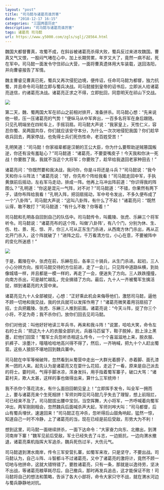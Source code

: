 ```yaml
---
layout: "post"
title: "司马懿与诸葛亮谁厉害"
date: "2018-12-17 16:15"
categories: "三国两晋历史"
description: "司马懿与诸葛亮谁厉害"
tags: 诸葛亮 司马懿
url: https://www.y5000.com/zgls/sglj/28564.html
---
```






魏国大都督曹真，攻蜀不成，在斜谷被诸葛亮杀得大败，蜀兵反过来进攻魏国。曹真又气又恨，一股闷气堵在心中，加上长期劳累，年岁又大了，竟然一病不起，死在军中。司马懿一面发令守住祁山大营，一面将曹真遗体用大车装载，送回洛阳，并向曹睿报告了军情。

魏主曹睿见曹真已死，蜀兵又再次侵犯边境，便传诏，任命司马懿为都督，独力抗蜀，并且命令司马懿立即与蜀兵决战。司马懿接到皇帝的诏书后，立即派人给诸葛亮送信，约诸葛亮决战。诸葛亮正求之不得，立即批回，同意明天在祁山下交战。

![](https://img.y5000.com/uploads/allimg/180209/8-1P20Z9532b02.jpg)

第二天，魏、蜀两国大军在祁山之前相对排开，准备拼杀。司马懿心想：“先来说他一顿，压一压诸葛亮的气势！”便纵马从中军奔出，一百多名将军在身后跟随。只见孔明端坐在四轮车上，手摇羽扇。司马懿大声说：“我家皇上，天性仁义，容忍你蜀、吴两国共存，你们就应该安守本分，为什么一次次地侵犯我国？你们趁早收兵回去，两家停战，也免得士兵们死伤性命，老百姓受苦！”

孔明笑道：“司马懿！你家祖辈都是汉朝的王公大臣，你为什么要帮助逆贼篡国叛逆，你还有没有羞耻心？”司马懿道：“诸葛亮，不要耍嘴皮子！今天我和你决一死战！你要胜了我，我就不当这个大将军；你要败了，趁早给我退回老家种田去！”

诸葛亮问：“你既然要和我决战，我问你，你是斗将还是斗兵？”司马懿说：“我今天和你斗斗阵法！”诸葛亮说：“好，你先布个阵给我看！”司马懿走回中军，手执黄旗前后摇动，左右军马走动，排成一阵。他再上马冲出阵前道：“你识得我的阵图么？”孔明道：“你这是混元一气阵，对不对？”司马懿道：“不错，你果然有两下子，请你布阵给我看！”孔明入阵，把羽扇摇动，军中号令发出，不多久便布成了一个“八卦阵”。司马懿大声说：“这叫八卦阵，有什么了不起！”诸葛亮问：“既然认得，敢不敢打？”司马懿道：“有什么不敢？你等着！”

司马懿和孔明各自回到自己的队伍中。司马懿传令，叫戴陵、张虎、乐綝三个将军听令。司马懿说：“诸葛亮布的这个阵，叫做‘八卦阵’，有八个门，分别为休、生、伤、杜、景、死、惊、开，你三人可从正东生门杀进，从西南方休门杀出，再从正北开门杀入，这个阵就破了！”进阵之后，千万看清方位，小心在意，不要被阵中的变化所迷惑！”

![](https://img.y5000.com/uploads/allimg/180209/8-1P20Z95412360.jpg)

于是，戴陵在中，张虎在前，乐綝在后，各率三十骑兵，从生门杀进。起初，三人小心分辨方向，按司马懿交待的方位前进，走了一会儿，只见阵中道路纵横，到处像城墙一样，并且都是一模一样的，再走了一会，便迷失了方向。三人跌跌撞撞，向南方杀出，可是越忙越乱，完全搞错了方向。最后，九十人一齐被蜀军生擒活捉，绑到诸葛亮的大营中来。

诸葛亮见九十人全部被捉，心想：“正好乘此机会来侮辱他们，激怒司马懿，逼他不顾一切地和我交战，我的伏兵就可以发挥作用了！”诸葛亮微笑着用羽扇招了招，士兵把戴陵、张虎、乐綝三人推到前面。诸葛亮说：“今天斗阵，捉了你三个小将，不足为奇；我不杀你们，放你们回去见司马懿。

你们对他说：叫他好好地读三年兵书，再来和我斗阵！”说罢，哈哈大笑，命令左右的士兵：“把这九十人的衣服全部扒光，兵器马匹留下，鞋子脱掉，脸上涂上黑墨，赶他们回营！”蜀军士兵忽听丞相这么传令，一个个喜滋滋地上来，脱衣服、扒裤子、涂墨汁，嘻嘻哈哈地高兴得不得了，然后，一齐呐喊，把九十个人赶出蜀营。这些人狼狈不堪地回到魏兵寨中。

司马懿在中军等候破阵，忽然看到从蜀营中走出一大群光着膀子、赤着脚、面孔漆黑一团的人来。起先认为是诸葛亮又在耍什么花招，走近了一看，原来是自己派去的将士。霎时间，气得手脚冰凉，浑身发抖，用手指着蜀军寨子，破口大骂：“诸葛村夫，欺人太甚，这样的事也做得出来，算什么三军统帅！

我不杀你个落花流水，有什么面目回朝见皇上！”立即挥手发令，叫全军一拥而上，要与诸葛亮来个生死相拼！军师刘晔见司马懿几乎失去了理智，想上前阻拦，可已经来不及了。司马懿拔出腰中宝剑，当空挥舞，大小将军，一齐呼喊着向蜀军冲出，两军刚刚相会，忽然魏兵后面喊杀声大起，军师刘哗大叫：“司马都督，后山有蜀兵埋伏，速速回来！”司马懿正在冲杀，忽听得后山鼓角响起，猛然一惊，知道自己一时不冷静，上了诸葛亮的当，现在已经是前后受敌，形势大为不利！

想到这里，司马懿一面继续拼杀，一面下达命令：“大家奋力向东、北撤出，到渭河南岸下寨！”魏军见前后受敌，军士已经失去了斗志，一边抵抗，一边向渭水撤退，诸葛亮乘机指挥大军追杀，魏兵死伤过半，大伤元气。

司马懿退到渭水南岸，传令三军安营扎寨，如蜀军来攻，只是坚守，不要出战。司马懿认为，自己斗阵、斗智都斗不过诸葛亮，又中了诸葛亮的激将计，竟然不顾一切地与他拼命，这就大错特错了。要胜诸葛亮，只有一条，那就是以逸待劳，坚决不出战，等诸葛亮粮草耗尽后，自己撤兵，那时再发兵追击，这才能保证不败！司马懿将自己的想法和策略，告诉了各大小部将，命令大家只守不战，就在渭水河边与蜀兵静静地对抗。
